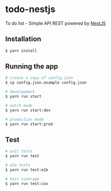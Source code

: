 # todo-nestjs

To do list - Simple API REST powered by [NestJS](https://github.com/nestjs/nest)

## Installation

```bash
$ yarn install
```

## Running the app

```bash
# create a copy of config.json
$ cp config.json.example config.json

# development
$ yarn run start

# watch mode
$ yarn run start:dev

# production mode
$ yarn run start:prod
```

## Test

```bash
# unit tests
$ yarn run test

# e2e tests
$ yarn run test:e2e

# test coverage
$ yarn run test:cov
```
